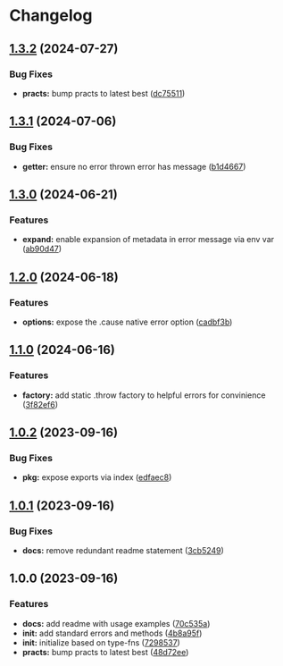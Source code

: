 # Changelog

## [1.3.2](https://github.com/ehmpathy/error-fns/compare/v1.3.1...v1.3.2) (2024-07-27)


### Bug Fixes

* **practs:** bump practs to latest best ([dc75511](https://github.com/ehmpathy/error-fns/commit/dc75511722a63ea42798c069b4299afe08a2c807))

## [1.3.1](https://github.com/ehmpathy/error-fns/compare/v1.3.0...v1.3.1) (2024-07-06)


### Bug Fixes

* **getter:** ensure no error thrown error has message ([b1d4667](https://github.com/ehmpathy/error-fns/commit/b1d46674c7b71611eee8008c9e221a8c4af0d81e))

## [1.3.0](https://github.com/ehmpathy/error-fns/compare/v1.2.0...v1.3.0) (2024-06-21)


### Features

* **expand:** enable expansion of metadata in error message via env var ([ab90d47](https://github.com/ehmpathy/error-fns/commit/ab90d474deccf2804d48ace4e51c97125747afdf))

## [1.2.0](https://github.com/ehmpathy/error-fns/compare/v1.1.0...v1.2.0) (2024-06-18)


### Features

* **options:** expose the .cause native error option ([cadbf3b](https://github.com/ehmpathy/error-fns/commit/cadbf3beb59c1ef5828d5dc05339e9b113751893))

## [1.1.0](https://github.com/ehmpathy/error-fns/compare/v1.0.2...v1.1.0) (2024-06-16)


### Features

* **factory:** add static .throw factory to helpful errors for convinience ([3f82ef6](https://github.com/ehmpathy/error-fns/commit/3f82ef65c0a53d08b7cddf26b5fd6ef1f7079fba))

## [1.0.2](https://github.com/ehmpathy/error-fns/compare/v1.0.1...v1.0.2) (2023-09-16)


### Bug Fixes

* **pkg:** expose exports via index ([edfaec8](https://github.com/ehmpathy/error-fns/commit/edfaec81b02115ef1520bd17a6d2e664f8e878fd))

## [1.0.1](https://github.com/ehmpathy/error-fns/compare/v1.0.0...v1.0.1) (2023-09-16)


### Bug Fixes

* **docs:** remove redundant readme statement ([3cb5249](https://github.com/ehmpathy/error-fns/commit/3cb52492f86e24dec386cc1cff1c9e73d0675c4b))

## 1.0.0 (2023-09-16)


### Features

* **docs:** add readme with usage examples ([70c535a](https://github.com/ehmpathy/error-fns/commit/70c535ad151e76860e216353aaec02a18ddceb69))
* **init:** add standard errors and methods ([4b8a95f](https://github.com/ehmpathy/error-fns/commit/4b8a95f1e067fe301bdc55362e649d1daeb664d7))
* **init:** initialize based on type-fns ([7298537](https://github.com/ehmpathy/error-fns/commit/7298537483f931d5bbc26cfe20516002cd419d39))
* **practs:** bump practs to latest best ([48d72ee](https://github.com/ehmpathy/error-fns/commit/48d72ee5d6c3e98354f338fc495ecd86db378f50))
